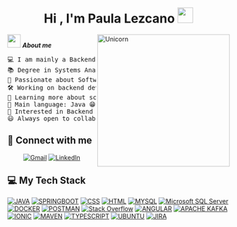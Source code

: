 <h1 align="center"><b>Hi , I'm Paula Lezcano </b><img src="https://media.giphy.com/media/hvRJCLFzcasrR4ia7z/giphy.gif" width="35"></h1>
<img align="right" width=300px alt="Unicorn" src="https://c.tenor.com/GN73MKBawZYAAAAi/busy-cute.gif" />

<img src="https://media.giphy.com/media/ObNTw8Uzwy6KQ/giphy.gif" width="30px">&nbsp;***About me***

<pre>
💻 I am mainly a Backend Developer
📚 Degree in Systems Analysis from Universidad Da Vinci
📝 Passionate about Software Engineering and Design
🛠️ Working on backend development and microservices projects
🌱 Learning more about scalable architectures and best coding practices
🌟 Main language: Java 😁
🚩 Interested in Backend Development, Microservices, and API design
😃 Always open to collaborating on impactful projects!
</pre>

## 🤝 Connect with me

<p align="center">
	<a href="mailto:paulalezcano21@gmail.com"><img img src="https://img.shields.io/badge/gmail-%23EA4335.svg?style=plastic&logo=gmail&logoColor=white" alt="Gmail"/></a>
	<a href="https://www.linkedin.com/in/paulalezcano/"><img src="https://img.shields.io/badge/linkedin-%230A66C2.svg?style=plastic&logo=linkedin&logoColor=white" alt="LinkedIn"/></a>
</p>

## 💻 My Tech Stack

<p>
    <a href="https://www.java.com/"><img alt="JAVA" src="https://img.shields.io/badge/Java-%23FF6F00.svg?logo=java&logoColor=white"></a>
    <a href="https://spring.io/"><img alt="SPRINGBOOT" src="http://img.shields.io/badge/-Springboot-629e3a?style=plastic&logo=springboot&logoColor=white"></a>
    <a href=""><img alt="CSS" src="http://img.shields.io/badge/-Css-2a65f1?style=plastic&logo=css3&logoColor=white"></a>
    <a href=""><img alt="HTML" src="https://img.shields.io/badge/HTML-%23E34F26.svg?style=plastic&logo=html5&logoColor=white"></a>
    <a href="https://www.mysql.com/"><img alt="MYSQL" src="https://img.shields.io/badge/MySQL-%234479A1.svg?style=plastic&logo=mysql&logoColor=white"></a>
    <a href="https://www.microsoft.com/sql-server"><img alt="Microsoft SQL Server" src="https://img.shields.io/badge/Microsoft%20SQL%20Server-CC2927?style=plastic&logo=microsoft%20sql%20server&logoColor=white"></a>
    <a href="https://www.docker.com/"><img alt="DOCKER" src="https://img.shields.io/badge/Docker-%232496ED.svg?style=plastic&logo=docker&logoColor=white"></a>
    <a href="https://www.postman.com/"><img alt="POSTMAN" src="https://img.shields.io/badge/Postman-%23FF6C37.svg?style=plastic&logo=postman&logoColor=white"></a>
    <a href="https://www.stackoverflow.com/"><img alt="Stack Overflow" src="https://img.shields.io/badge/-Stackoverflow-FE7A16?style=plastic&logo=stack-overflow&logoColor=white"></a>
    <a href="https://www.angular.com/"><img alt="ANGULAR" src="https://img.shields.io/badge/angular-%23DD0031.svg?style=plastic&logo=angular&logoColor=white"></a>
    <a href="https://www.kafka.apache.org/"><img alt="APACHE KAFKA" src="https://img.shields.io/badge/Apache%20Kafka-000?style=plastic&logo=apachekafka"></a>
    <a href="https://www.ionicframework.com/"><img alt="IONIC" src="https://img.shields.io/badge/Ionic-%233880FF.svg?style=plastic&logo=Ionic&logoColor=white"></a>
    <a href="https://www.maven.apache.org/"><img alt="MAVEN" src="https://img.shields.io/badge/apachemaven-C71A36.svg?style=plastic&logo=apachemaven&logoColor=white"></a>
    <a href="https://www.typescriptlang.org/"><img alt="TYPESCRIPT" src="https://img.shields.io/badge/typescript-%23007ACC.svg?style=plastic&logo=typescript&logoColor=white"></a>
    <a href="https://www.ubuntu.com/"><img alt="UBUNTU" src="https://img.shields.io/badge/Ubuntu-E95420?style=plastic&logo=ubuntu&logoColor=white"></a>
    <a href="https://www.atlassian.com/"><img alt="JIRA" src="https://img.shields.io/badge/jira-%230A0FFF.svg?style=plastic&logo=jira&logoColor=white"></a>
</p>

